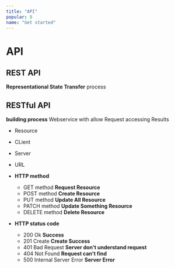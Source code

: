 ```yaml
---
title: "API"
popular: 8
name: "Get started"
---
```


# API

## REST API

**Representational State Transfer** process

## RESTful API

**building process** Webservice with allow Request accessing Results

- Resource
- CLient
- Server
- URL

- **HTTP method**

  - GET method **Request Resource**
  - POST method **Create Resource**
  - PUT method **Update All Resource**
  - PATCH method **Update Something Resource**
  - DELETE method **Delete Resource**

- **HTTP status code**
  - 200 Ok **Success**
  - 201 Create **Create Success**
  - 401 Bad Request **Server don't understand request**
  - 404 Not Found **Request can't find**
  - 500 Internal Server Error **Server Error**

